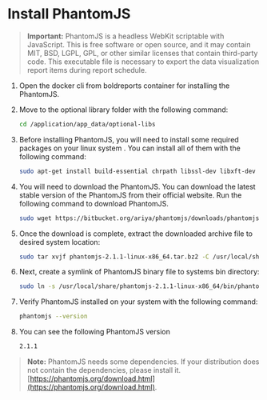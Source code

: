 # Install PhantomJS

> **Important:** PhantomJS is a headless WebKit scriptable with JavaScript. This is free software or open source, and it may contain MIT, BSD, LGPL, GPL, or other similar licenses that contain third-party code. This executable file is necessary to export the data visualization report items during report schedule.

1. Open the docker cli from boldreports container for installing the PhantomJS.
	
2. Move to the optional library folder with the following command:

    ```sh
    cd /application/app_data/optional-libs
    ```

3. Before installing PhantomJS, you will need to install some required packages on your linux system . You can install all of them with the following command:

    ```sh
    sudo apt-get install build-essential chrpath libssl-dev libxft-dev libfreetype6-dev libfreetype6 libfontconfig1-dev libfontconfig1 -y
    ```

4. You will need to download the PhantomJS. You can download the latest stable version of the PhantomJS from their official website. Run the following command to download PhantomJS.

    ```sh
    sudo wget https://bitbucket.org/ariya/phantomjs/downloads/phantomjs-2.1.1-linux-x86_64.tar.bz2
    ```

5. Once the download is complete, extract the downloaded archive file to desired system location:

    ```sh
    sudo tar xvjf phantomjs-2.1.1-linux-x86_64.tar.bz2 -C /usr/local/share/
    ```

6. Next, create a symlink of PhantomJS binary file to systems bin directory:

    ```sh
   sudo ln -s /usr/local/share/phantomjs-2.1.1-linux-x86_64/bin/phantomjs /usr/local/bin/
    ```

7. Verify PhantomJS installed on your system with the following command:

    ```sh
   phantomjs --version
    ```

8. You can see the following PhantomJS version

    ```sh
   2.1.1
    ```

> **Note:** PhantomJS needs some dependencies. If your distribution does not contain the dependencies, please install it. [https://phantomjs.org/download.html](https://phantomjs.org/download.html).
